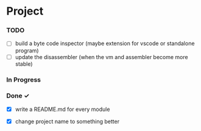 # Project

### TODO

- [ ] build a byte code inspector (maybe extension for vscode or standalone program)  
- [ ] update the disassembler (when the vm and assembler become more stable)  

### In Progress


### Done ✓

- [x] write a README.md for every module  
- [x] change project name to something better  

